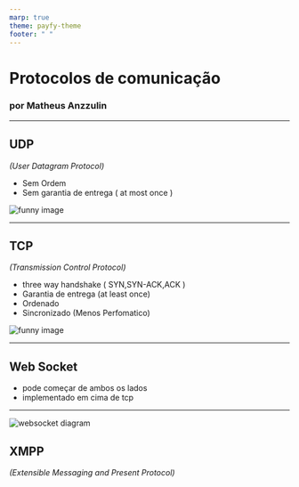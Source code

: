 ```yaml
---
marp: true
theme: payfy-theme
footer: " "
---
```

<!-- _class: lead -->
# Protocolos de comunicação
### por Matheus Anzzulin
---
## UDP
<!-- _class: image-left -->
  *(User Datagram Protocol)*

  - Sem Ordem
  - Sem garantia de entrega ( at most once )

![funny image](https://thumbs.gfycat.com/VibrantEmbellishedJaeger-max-1mb.gif)

---
<!-- _class: image-right -->
## TCP
  *(Transmission Control Protocol)*

  - three way handshake ( SYN,SYN-ACK,ACK )
  - Garantia de entrega (at least once)
  - Ordenado
  - Sincronizado (Menos Perfomatico)

![funny image](https://c.tenor.com/oTwrhPPOuP8AAAAM/safety-first-jake-peralta.gif)

---
## Web Socket
 - pode começar de ambos os lados
 - implementado em cima de tcp
---
![websocket diagram](https://assets-global.website-files.com/5f3c19f18169b62a0d0bf387/60f278d188056a50c045f4bd_Architecture%20diagram%20for%20Websocket-02%20(1).jpg)

## XMPP
*(Extensible Messaging and Present Protocol)*
